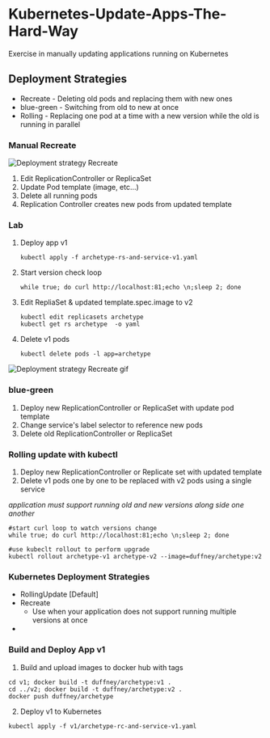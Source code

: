 # Kubernetes-Update-Apps-The-Hard-Way
Exercise in manually updating applications running on Kubernetes

## Deployment Strategies

* Recreate - Deleting old pods and replacing them with new ones
* blue-green - Switching from old to new at once
* Rolling - Replacing one pod at a time with a new version while the old is running in parallel

### Manual Recreate

![Deployment strategy Recreate](https://github.com/Duffney/Kubernetes-Update-Apps-The-Hard-Way/blob/master/doc-images/deploymentStrategyRecreate.jpg "Kubernetes Recreate Deployment strategy")


1. Edit ReplicationController or ReplicaSet
2. Update Pod template (image, etc...)
3. Delete all running pods
4. Replication Controller creates new pods from updated template

### Lab

1. Deploy app v1
    ```
    kubectl apply -f archetype-rs-and-service-v1.yaml
    ```
2. Start version check loop
    ```
    while true; do curl http://localhost:81;echo \n;sleep 2; done
    ```
3. Edit RepliaSet & updated template.spec.image to v2
    ```
    kubectl edit replicasets archetype
    kubectl get rs archetype  -o yaml
    ```
4. Delete v1 pods
    ```
    kubectl delete pods -l app=archetype
    ```
![Deployment strategy Recreate gif](https://github.com/Duffney/Kubernetes-Update-Apps-The-Hard-Way/blob/master/doc-images/kubernetesDeploymentStrategyRecreate.gif "Kubernetes Recreate Deployment strategy")

### blue-green

1. Deploy new ReplicationController or ReplicaSet with update pod template
2. Change service's label selector to reference new pods
3. Delete old ReplicationController or ReplicaSet


### Rolling update with kubectl

1. Deploy new ReplicationController or Replicate set with updated template
2. Delete v1 pods one by one to be replaced with v2 pods using a single service

_application must support running old and new versions along side one another_


```
#start curl loop to watch versions change
while true; do curl http://localhost:81;echo \n;sleep 2; done

#use kubeclt rollout to perform upgrade
kubectl rollout archetype-v1 archetype-v2 --image=duffney/archetype:v2
```
### Kubernetes Deployment Strategies

* RollingUpdate [Default]
* Recreate
  * Use when your application does not support running multiple versions at once
*  


### Build and Deploy App v1

1. Build and upload images to docker hub with tags

```
cd v1; docker build -t duffney/archetype:v1 .
cd ../v2; docker build -t duffney/archetype:v2 .
docker push duffney/archetype
```

2. Deploy v1 to Kubernetes

```
kubectl apply -f v1/archetype-rc-and-service-v1.yaml
```
